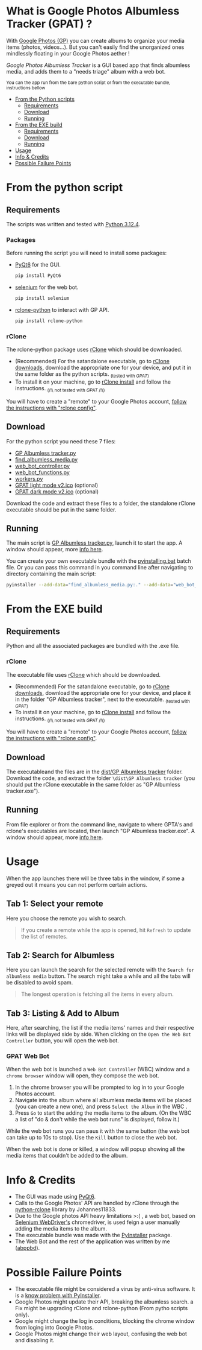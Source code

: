 # What is Google Photos Albumless Tracker (GPAT) ?
With [Google Photos (GP)](https://photos.google.com/) you can create albums to organize your media items (photos, videos...). But you can't easily find the unorganized ones mindlessly floating in your Google Photos aether !

_Google Photos Albumless Tracker_ is a GUI based app that finds albumless media, and adds them to a "needs triage" album with a web bot.

<sup>You can the app run from the bare python script or from the executable bundle, instructions bellow</sup>

- [From the Python scripts](#from-the-python-script)
  - [Requirements](#requirements)
  - [Download](#download)
  - [Running](#running)
- [From the EXE build](#from-the-exe-build)
  - [Requirements](#requirements-1)
  - [Download](#download-1)
  - [Running](#running-1)
- [Usage](#usage)
- [Info & Credits](#info--credits)
- [Possible Failure Points](possible-failure-points)


# From the python script
## Requirements
The scripts was written and tested with [Python 3.12.4](https://www.python.org/downloads/release/python-3124/).

### Packages
Before running the script you will need to install some packages:
- [PyQt6](https://pypi.org/project/PyQt6) for the GUI.
  ```bash
  pip install PyQt6
  ```
- [selenium](https://pypi.org/project/selenium/) for the web bot.
  ```bash
  pip install selenium
  ```
- [rclone-python](https://pypi.org/project/rclone-python) to interact with GP API.
  ```bash
  pip install rclone-python
  ```

### rClone
The rclone-python package uses [rClone](https://rclone.org/) which should be downloaded.
- (Recommended) For the satandalone executable, go to [rClone downloads](https://rclone.org/downloads), download the appropriate one for your device, and put it in the same folder as the python scripts. <sub>(tested with _GPAT_)</sub>
- To install it on your machine, go to [rClone install](https://rclone.org/install) and follow the instructions. <sub>(/!\ not tested with _GPAT_ /!\\)</sub>

You will have to create a "remote" to your Google Photos account, [follow the instructions with "rclone config"](https://rclone.org/googlephotos/#configuration).

## Download
For the python script you need these 7 files:
- [GP Albumless tracker.py](https://github.com/abppbd/Google-Photos-Albumless-Tracker/blob/main/GP%20Albumless%20tracker.py)
- [find_albumless_media.py](https://github.com/abppbd/Google-Photos-Albumless-Tracker/blob/main/find_albumless_media.py)
- [web_bot_controller.py](https://github.com/abppbd/Google-Photos-Albumless-Tracker/blob/main/web_bot_controller.py)
- [web_bot_functions.py](https://github.com/abppbd/Google-Photos-Albumless-Tracker/blob/main/web_bot_functions.py)
- [workers.py](https://github.com/abppbd/Google-Photos-Albumless-Tracker/blob/main/workers.py)
- [GPAT light mode v2.ico](https://github.com/abppbd/Google-Photos-Albumless-Tracker/blob/main/GPAT%20light%20mode%20v2.ico) (optional)
- [GPAT dark mode v2.ico](https://github.com/abppbd/Google-Photos-Albumless-Tracker/blob/main/GPAT%20dark%20mode%20v2.ico) (optional)

Download the code and extract these files to a folder, the standalone rClone executable should be put in the same folder.

## Running
The main script is [GP Albumless tracker.py](https://github.com/abppbd/Google-Photos-Albumless-Tracker/blob/main/GP%20Albumless%20tracker.py), launch it to start the app.
A window should appear, more [info here](#usage).

You can create your own executable bundle with the [pyinstalling.bat](https://github.com/abppbd/Google-Photos-Albumless-Tracker/blob/main/pyinstalling.bat) batch file.
Or you can pass this command in you command line after navigating to directory containing the main script:
```bash
pyinstaller --add-data="find_albumless_media.py:." --add-data="web_bot_controller.py:." --add-data="web_bot_functions.py:." --add-data="workers.py:." --add-data="GPAT dark mode v2.ico:." --add-data="GPAT light mode v2.ico:." -i="GPAT light mode v2.ico" "GP Albumless tracker.py"
```

# From the EXE build
## Requirements
Python and all the associated packages are bundled with the .exe file.

### rClone
The executable file uses [rClone](https://rclone.org/) which should be downloaded.
- (Recommended) For the satandalone executable, go to [rClone downloads](https://rclone.org/downloads), download the appropriate one for your device, and place it in the folder "GP Albumless tracker", next to the executable. <sub>(tested with _GPAT_)</sub>
- To install it on your machine, go to [rClone install](https://rclone.org/install) and follow the instructions. <sub>(/!\ not tested with _GPAT_ /!\\)</sub>

You will have to create a "remote" to your Google Photos account, [follow the instructions with "rclone config"](https://rclone.org/googlephotos/#configuration).

## Download
The executableand the files are in the [dist/GP Albumless tracker](https://github.com/abppbd/Google-Photos-Albumless-Tracker/tree/main/dist/GP%20Albumless%20tracker) folder.
Download the code, and extract the folder `\dist\GP Albumless tracker` (you should put the rClone executable in the same folder as "GP Albumless tracker.exe").

## Running
From file explorer or from the command line, navigate to where GPTA's and rclone's executables are located, then launch "GP Albumless tracker.exe".
A window should appear, more [info here](#usage).


# Usage
When the app launches there will be three tabs in the window, if some a greyed out it means you can not perform certain actions.

## Tab 1: Select your remote
Here you choose the remote you wish to search.
> If you create a remote while the app is opened, hit `Refresh` to update the list of remotes.

## Tab 2: Search for Albumless
Here you can launch the search for the selected remote with the `Search for albumless media` button.
The search might take a while and all the tabs will be disabled to avoid spam.
> The longest operation is fetching all the items in every album.

## Tab 3: Listing & Add to Album
Here, after searching, the list if the media items' names and their respective links will be displayed side by side.
When clicking on the `Open the Web Bot Controller` button, you will open the web bot.

### GPAT Web Bot
When the web bot is launched a `Web Bot Controller` (WBC) window and a `chrome browser` window will open, they compose the web bot.

1) In the chrome browser you will be prompted to log in to your Google Photos account.
2) Navigate into the album where all albumless media items will be placed (you can create a new one), and press `Select the Album` in the WBC .
3) Press `Go` to start the adding the media items to the album. (On the WBC a list of "do & don't while the web bot runs" is displayed, follow it.)

While the web bot runs you can paus it with the same button (the web bot can take up to 10s to stop).
Use the `Kill` button to close the web bot.

When the web bot is done or killed, a window will popup showing all the media items that couldn't be added to the album.


# Info & Credits
- The GUI was made using [PyQt6](https://www.riverbankcomputing.com/software/pyqt).
- Calls to the Google Photos' API are handled by rClone through the [python-rclone](https://github.com/Johannes11833/rclone_python) library by Johannes11833.
- Due to the Google photos API heavy limitations >:( , a web bot, based on [Selenium WebDriver's](https://www.selenium.dev/) chromedriver, is used feign a user manually adding the media items to the album.
- The executable bundle was made with the [PyInstaller](https://pyinstaller.org/en/stable/) package.
- The Web Bot and the rest of the application was written by me ([abppbd](https://github.com/abppbd)).


# Possible Failure Points
- The executable file might be considered a virus by anti-virus software. It is a [know problem with PyInstaller](https://github.com/pyinstaller/pyinstaller/issues/6754).
- Google Photos might update their API, breaking the albumless search. a Fix might be upgrading rClone and rclone-python (From pytho scripts only).
- Google might change the log in conditions, blocking the chrome window from loging into Google Photos.
- Google Photos might change their web layout, confusing the web bot and disabling it.

